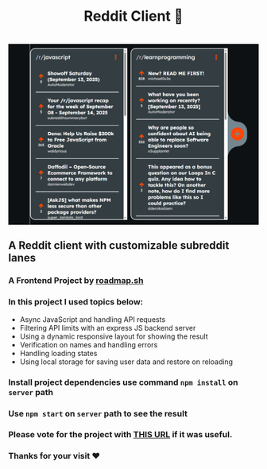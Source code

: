 <h1 align="center"> Reddit Client 🤖<h1>
<p align="center">
<img align="center" width="620px" src="./client/img/banner.png" alt="Banner Image">
</p>

## A Reddit client with customizable subreddit lanes

### A Frontend Project by [roadmap.sh](https://roadmap.sh/frontend/projects)

### In this project I used topics below:

-   Async JavaScript and handling API requests
-   Filtering API limits with an express JS backend server
-   Using a dynamic responsive layout for showing the result
-   Verification on names and handling errors
-   Handling loading states
-   Using local storage for saving user data and restore on reloading

### Install project dependencies use command `npm install` on `server` path

### Use `npm start` on `server` path to see the result

### Please vote for the project with [THIS URL](https://roadmap.sh/projects/reddit-client/solutions?u=66107474da1671f986289b45) if it was useful.

### Thanks for your visit ❤️
